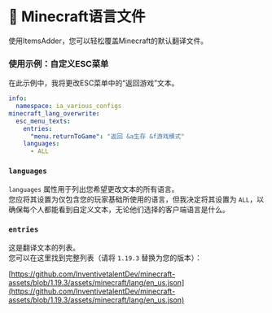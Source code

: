# 📑 Minecraft语言文件

使用ItemsAdder，您可以轻松覆盖Minecraft的默认翻译文件。

### 使用示例：自定义ESC菜单

在此示例中，我将更改ESC菜单中的“返回游戏”文本。

```yaml
info:
  namespace: ia_various_configs
minecraft_lang_overwrite:
  esc_menu_texts:
    entries:
      "menu.returnToGame": "返回 &a生存 &f游戏模式"
    languages:
      - ALL
```

### `languages`

`languages` 属性用于列出您希望更改文本的所有语言。\
您应将其设置为仅包含您的玩家基础所使用的语言，但我决定将其设置为 `ALL`，以确保每个人都能看到自定义文本，无论他们选择的客户端语言是什么。

### `entries`

这是翻译文本的列表。 \
您可以在这里找到完整列表（请将 `1.19.3` 替换为您的版本）：

[https://github.com/InventivetalentDev/minecraft-assets/blob/1.19.3/assets/minecraft/lang/en_us.json](https://github.com/InventivetalentDev/minecraft-assets/blob/1.19.3/assets/minecraft/lang/en_us.json)
